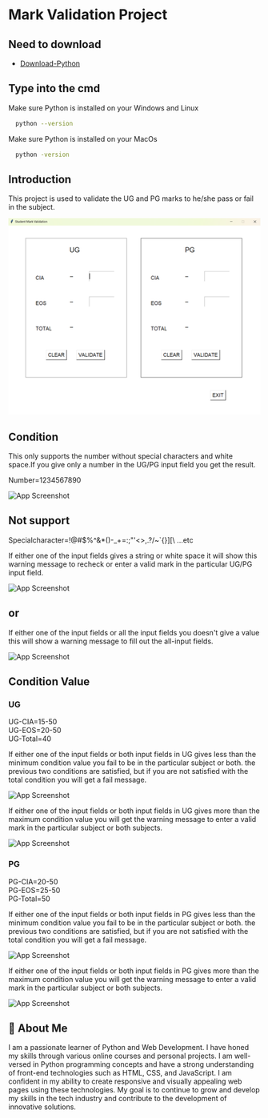 # Mark Validation Project



## Need to download 

 - [Download-Python](https://www.python.org/downloads/)

 ## Type into the cmd

Make sure Python is installed on your Windows and Linux

```bash
  python --version
```

Make sure Python is installed on your MacOs

```bash
  python -version
```

 ## Introduction
 
This project is used to validate the UG and PG marks to he/she pass or fail in the subject.


![App Screenshot](https://github.com/jeeva-233/mark-validation-python/blob/main/first.png)

## Condition

This only supports the number without special characters and white space.If you give only a number in the UG/PG input field you get the result.

Number=1234567890

![App Screenshot](https://via.placeholder.com/468x300?text=App+Screenshot+Here)


## Not support

Specialcharacter=!@#$%^&*()-_+=:;"'<>,.?/~`{}][\ ...etc

If either one of the input fields gives a string or white space it will show this warning message to recheck or enter a valid mark in the particular UG/PG input field.

![App Screenshot](https://via.placeholder.com/468x300?text=App+Screenshot+Here)

## or

If either one of the input fields or all the input fields you doesn't give a value this will show a warning message to fill out the all-input fields.

![App Screenshot](https://via.placeholder.com/468x300?text=App+Screenshot+Here)

## Condition Value

### UG

UG-CIA=15-50\
UG-EOS=20-50\
UG-Total=40

If either one of the input fields or both input fields in UG gives less than the minimum condition value you fail to be in the particular subject or both. the previous two conditions are satisfied, but if you are not satisfied with the total condition you will get a fail message.

![App Screenshot](https://via.placeholder.com/468x300?text=App+Screenshot+Here)

If either one of the input fields or both input fields in UG gives more than the maximum condition value you will get the warning message to enter a valid mark in the particular subject or both subjects.

![App Screenshot](https://via.placeholder.com/468x300?text=App+Screenshot+Here)

### PG

PG-CIA=20-50\
PG-EOS=25-50\
PG-Total=50

If either one of the input fields or both input fields in PG gives less than the minimum condition value you fail to be in the particular subject or both. the previous two conditions are satisfied, but if you are not satisfied with the total condition you will get a fail message.

![App Screenshot](https://via.placeholder.com/468x300?text=App+Screenshot+Here)

If either one of the input fields or both input fields in PG gives more than the maximum condition value you will get the warning message to enter a valid mark in the particular subject or both subjects.

![App Screenshot](https://via.placeholder.com/468x300?text=App+Screenshot+Here)


## 🚀 About Me

I am a passionate learner of Python and Web Development. I have honed my skills through various online courses and personal projects. I am well-versed in Python programming concepts and have a strong understanding of front-end technologies such as HTML, CSS, and JavaScript. I am confident in my ability to create responsive and visually appealing web pages using these technologies. My goal is to continue to grow and develop my skills in the tech industry and contribute to the development of innovative solutions.


